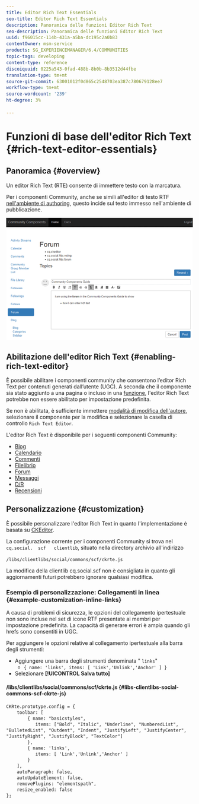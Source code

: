 ```yaml
---
title: Editor Rich Text Essentials
seo-title: Editor Rich Text Essentials
description: Panoramica delle funzioni Editor Rich Text
seo-description: Panoramica delle funzioni Editor Rich Text
uuid: f96015cc-114b-431a-a5ba-dc195c2a0b83
contentOwner: msm-service
products: SG_EXPERIENCEMANAGER/6.4/COMMUNITIES
topic-tags: developing
content-type: reference
discoiquuid: 0225a543-0fad-488b-8b0b-8b3512d44fbe
translation-type: tm+mt
source-git-commit: 63001012f0d865c2548703ea387c780679128ee7
workflow-type: tm+mt
source-wordcount: '239'
ht-degree: 3%

---
```



# Funzioni di base dell&#39;editor Rich Text {#rich-text-editor-essentials}

## Panoramica {#overview}

Un editor Rich Text (RTE) consente di immettere testo con la marcatura.

Per i componenti Community, anche se simili all&#39;editor di testo RTF [nell&#39;ambiente di authoring](../../help/sites-authoring/rich-text-editor.md), questo incide sul testo immesso nell&#39;ambiente di pubblicazione.

![chlimage_1-410](assets/chlimage_1-410.png)

## Abilitazione dell&#39;editor Rich Text {#enabling-rich-text-editor}

È possibile abilitare i componenti community che consentono l’editor Rich Text per contenuti generati dall’utente (UGC). A seconda che il componente sia stato aggiunto a una pagina o incluso in una [funzione](functions.md), l&#39;editor Rich Text potrebbe non essere abilitato per impostazione predefinita.

Se non è abilitata, è sufficiente immettere [modalità di modifica dell&#39;autore](sites-console.md#authoring-site-content), selezionare il componente per la modifica e selezionare la casella di controllo `Rich Text Editor`.

L&#39;editor Rich Text è disponibile per i seguenti componenti Community:

* [Blog](blog-feature.md)
* [Calendario](calendar.md)
* [Commenti](comments.md)
* [Filelibrio](file-library.md)
* [Forum](forum.md)
* [Messaggi](configure-messaging.md)
* [D/R](working-with-qna.md)
* [Recensioni](reviews.md)

## Personalizzazione {#customization}

È possibile personalizzare l&#39;editor Rich Text in quanto l&#39;implementazione è basata su [CKEditor](https://www.ckeditor.com/).

La configurazione corrente per i componenti Community si trova nel `cq.social.  scf   clientlib`, situato nella directory archivio all&#39;indirizzo

`/libs/clientlibs/social/commons/scf/ckrte.js`

La modifica della clientlib cq.social.scf non è consigliata in quanto gli aggiornamenti futuri potrebbero ignorare qualsiasi modifica.

### Esempio di personalizzazione: Collegamenti in linea {#example-customization-inline-links}

A causa di problemi di sicurezza, le opzioni del collegamento ipertestuale non sono incluse nel set di icone RTF presentate ai membri per impostazione predefinita. La capacità di generare errori è ampia quando gli hrefs sono consentiti in UGC.

Per aggiungere le opzioni relative al collegamento ipertestuale alla barra degli strumenti:

* Aggiungere una barra degli strumenti denominata &quot; `links`&quot;
   * `{ name: 'links', items: [ 'Link','Unlink','Anchor' ] }`
* Selezionare **[!UICONTROL Salva tutto]**

#### /libs/clientlibs/social/commons/scf/ckrte.js {#libs-clientlibs-social-commons-scf-ckrte-js}

```
CKRte.prototype.config = {
    toolbar: [
        { name: "basicstyles",
           items: ["Bold", "Italic", "Underline", "NumberedList", "BulletedList", "Outdent", "Indent", "JustifyLeft", "JustifyCenter", "JustifyRight", "JustifyBlock", "TextColor"]
        },
        { name: 'links', 
           items: [ 'Link','Unlink','Anchor' ] 
        }
    ],
    autoParagraph: false,
    autoUpdateElement: false,
    removePlugins: "elementspath",
    resize_enabled: false
};
```

